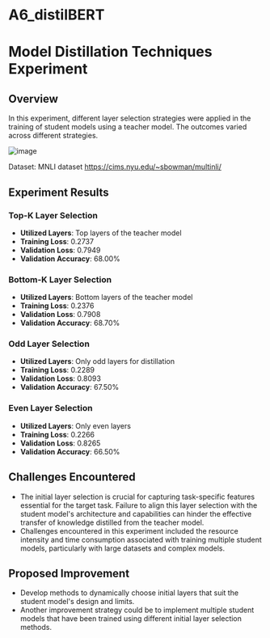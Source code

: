 # A6_distilBERT

# Model Distillation Techniques Experiment

## Overview
In this experiment, different layer selection strategies were applied in the training of student models using a teacher model. The outcomes varied across different strategies.  

![image](https://github.com/edvyan/A6_distilBERT/assets/46171741/43e4da7d-ff85-40b6-9b59-4058e50b05c9)

Dataset: MNLI dataset https://cims.nyu.edu/~sbowman/multinli/   

## Experiment Results

### Top-K Layer Selection
- **Utilized Layers**: Top layers of the teacher model
- **Training Loss**: 0.2737
- **Validation Loss**: 0.7949
- **Validation Accuracy**: 68.00%

### Bottom-K Layer Selection
- **Utilized Layers**: Bottom layers of the teacher model
- **Training Loss**: 0.2376
- **Validation Loss**: 0.7908
- **Validation Accuracy**: 68.70%

### Odd Layer Selection
- **Utilized Layers**: Only odd layers for distillation
- **Training Loss**: 0.2289
- **Validation Loss**: 0.8093
- **Validation Accuracy**: 67.50%

### Even Layer Selection
- **Utilized Layers**: Only even layers
- **Training Loss**: 0.2266
- **Validation Loss**: 0.8265
- **Validation Accuracy**: 66.50%

## Challenges Encountered
- The initial layer selection is crucial for capturing task-specific features essential for the target task. Failure to align this layer selection with the student model's architecture and capabilities can hinder the effective transfer of knowledge distilled from the teacher model.
- Challenges encountered in this experiment included the resource intensity and time consumption associated with training multiple student models, particularly with large datasets and complex models. 

## Proposed Improvement
- Develop methods to dynamically choose initial layers that suit the student model's design and limits. 
- Another improvement strategy could be to implement multiple student models that have been trained using different initial layer selection methods. 
